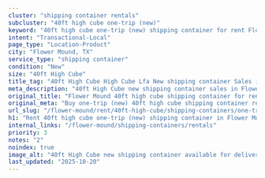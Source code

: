 ```yaml
---
cluster: "shipping container rentals"
subcluster: "40ft high cube one-trip (new)"
keyword: "40ft high cube one-trip (new) shipping container for rent Flower Mound, TX"
intent: "Transactional-Local"
page_type: "Location-Product"
city: "Flower Mound, TX"
service_type: "shipping container"
condition: "New"
size: "40ft High Cube"
title_tag: "40ft High Cube High Cube Lfa New shipping container Sales in Flower Mound | LC Container"
meta_description: "40ft High Cube new shipping container sales in Flower Mound. High cube containers with extra height. Fast delivery, competitive pricing. Serving shipping containers area. Quote ID: NE0. Call (214) 524-4168 for your free quote today."
original_title: "Flower Mound 40ft high cube shipping container for rent | LC"
original_meta: "Buy one-trip (new) 40ft high cube shipping container rent with local delivery in Flower Mound, TX. LC Container — local Since 2003. Request a fast quote today."
url_slug: "/flower-mound/rent/40ft-high-cube/shipping-containers/one-trip-new"
h1: "Rent 40ft high cube one-trip (new) shipping container in Flower Mound"
internal_links: "/flower-mound/shipping-containers/rentals"
priority: 3
notes: "2"
noindex: true
image_alt: "40ft High Cube new shipping container available for delivery in Flower Mound"
last_updated: "2025-10-20"
---
```


<!-- TODO: Add unique city/inventory copy, images, and internal links here. -->
